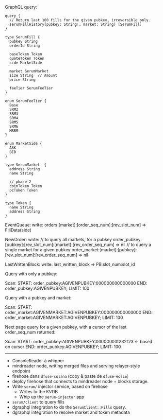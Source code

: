 

GraphQL query:
```
query {
  // Return last 100 fills for the given pubkey, irreversible only.
  serumFillHistory(pubkey: String!, market: String) [SerumFill]
}

type SerumFill {
  pubkey String
  orderId String

  baseToken Token
  quoteToken Token
  side MarketSide

  market SerumMarket
  size String  // Amount
  price String

  feeTier SerumFeeTier
}

enum SerumFeeTier {
  Base
  SRM2
  SRM3
  SRM4
  SRM5
  SRM6
  MSRM
}

enum MarketSide {
  ASK
  BID
}

type SerumMarket  {
  address String
  name String

  // phase 2
  coinToken Token
  pcToken Token
}

type Token {
  name String
  address String
}

```


EventQueue:
  write:
    orders:[market]:[order_seq_num]:[rev_slot_num] => FillData(side)

NewOrder:
  write:
    // to query all markets, for a pubkey
    order_pubkey:[pubkey]:[rev_slot_num]:[market]:[rev_order_seq_num] => nil
    // to query a single market for a given pubkey
    order_market:[market]:[pubkey]:[rev_slot_num]:[rev_order_seq_num] => nil

LastWrittenBlock:
  write:
    last_written_block => PB:slot_num:slot_id



Query with only a pubkey:

  Scan:
    START: order_pubkey:AGIVENPUBKEY:000000000000000
    END:   order_pubkey:AGIVENPUBKEY;
    LIMIT: 100

Query with a pubkey and market:

  Scan:
    START: order_market:AGIVENMARKET:AGIVENPUBKEY:000000000000000
    END:   order_market:AGIVENMARKET:AGIVENPUBKEY;
    LIMIT: 100

Next page query for a given pubkey, with a cursor of the last order_seq_num returned:

  Scan:
    START: order_pubkey:AGIVENPUBKEY:00000000f232123 <- based on cursor
    END:   order_pubkey:AGIVENPUBKEY;
    LIMIT: 100

---

* ConsoleReader à whipper
* mindreader node, writing merged files and serving relayer-style endpoint
* firehose dans `dfuse-solana` (copy & paste de `dfuse-eosio`)
* deploy firehose that connects to mindreader node + blocks storage.
* Write `serum/` injector service, based on firehose
  * Writes to the KVDB
  * Whip up the `serum-injector` app
* `serum/client` to query fills
* dgraphql integration to do the `SerumClient::Fills` query.
* dgraphql integration to resolve market and token metadata
